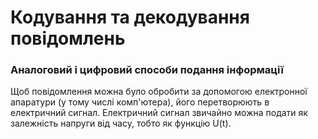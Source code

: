 # Кодування та декодування повідомлень

### Аналоговий і цифровий способи подання інформації

Щоб повідомлення можна було обробити за допомогою електронної апаратури (у тому числі комп'ютера), його перетворюють в електричний сигнал. 
Електричний сигнал звичайно можна подати як залежність напруги від часу, тобто як функцію U(t).
